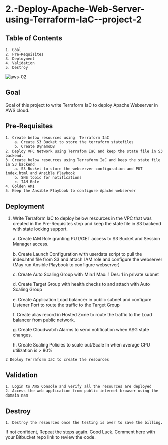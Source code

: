 # 2.-Deploy-Apache-Web-Server-using-Terraform-IaC--project-2


## Table of Contents

    1. Goal
    2. Pre-Requisites
    3. Deployment
    4. Validation
    5. Destroy

![aws-02](https://user-images.githubusercontent.com/47071968/228747422-e4edf512-e756-479f-9c39-0e60b291c046.png)

## Goal

Goal of this project to write Terraform IaC to deploy Apache Webserver in AWS cloud.

## Pre-Requisites

    1. Create below resources using  Terraform IaC
        a. Create S3 Bucket to store the terraform statefiles
        b. Create DynamoDB
    2. Deploy VPC Network using Terrafom IaC and keep the state file in S3 backend.
    3. Create below resources using Terraform IaC and keep the state file in S3 backend
        a. S3 Bucket to store the webserver configuration and PUT index.html and Ansible Playbook
        b. SNS topic for notifications
        c. IAM Role
    4. Golden AMI
    5. Keep the Ansible Playbook to configure Apache webserver


## Deployment

   1. Write Terraform IaC to deploy below resources in the VPC that was created in the Pre-Requisites step and keep the state file in S3 backend with state locking support.
        
        a. Create  IAM Role granting PUT/GET  access to S3 Bucket and Session Manager access.
        
        b. Create Launch Configuration with userdata script to pull the index.html file from S3 and attach IAM role and configure the webserver (May run Ansible Playbook to configure webserver)
        
        c. Create Auto Scaling Group with Min:1 Max: 1 Des: 1  in private subnet
        
        d. Create Target Group with health checks to and attach with Auto Scaling Group
        
        e. Create Application Load balancer in public subnet and configure Listener Port to route the traffic to the Target Group
        
        f. Create alias record in Hosted Zone to route the traffic to the Load balancer from public network.
        
        g. Create Cloudwatch Alarms to send notification when ASG state changes.
        
        h. Create Scaling Policies to scale out/Scale In when average CPU utilization is > 80%
        
    2 Deploy Terraform IaC to create the resources

## Validation

    1. Login to AWS Console and verify all the resources are deployed
    2. Access the web application from public internet browser using the domain nam
    
    
## Destroy

    1. Destroy the resources once the testing is over to save the billing.

If not confident, Repeat the steps again. Good Luck.  Comment here with your Bitbucket repo link to review the code.

